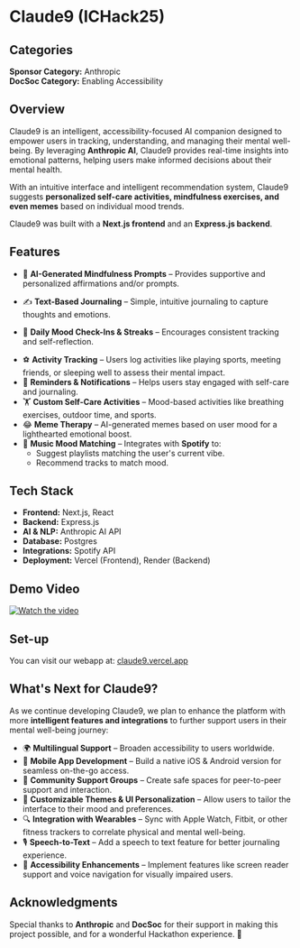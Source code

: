 # Claude9 (ICHack25)

## Categories

**Sponsor Category:** Anthropic  
**DocSoc Category:** Enabling Accessibility

## Overview

Claude9 is an intelligent, accessibility-focused AI companion designed to empower users in tracking, understanding, and managing their mental well-being. By leveraging **Anthropic AI**, Claude9 provides real-time insights into emotional patterns, helping users make informed decisions about their mental health.

With an intuitive interface and intelligent recommendation system, Claude9 suggests **personalized self-care activities, mindfulness exercises, and even memes** based on individual mood trends.

Claude9 was built with a **Next.js frontend** and an **Express.js backend**.

## Features

- 🧠 **AI-Generated Mindfulness Prompts** – Provides supportive and personalized affirmations and/or prompts.

- ✍️ **Text-Based Journaling** – Simple, intuitive journaling to capture thoughts and emotions.
- 📅 **Daily Mood Check-Ins & Streaks** – Encourages consistent tracking and self-reflection.
<!-- - ☀️ **Weather Integration** – Tracks weather conditions to analyze their effect on mood. -->
- ⚽ **Activity Tracking** – Users log activities like playing sports, meeting friends, or sleeping well to assess their mental impact.
- 🔔 **Reminders & Notifications** – Helps users stay engaged with self-care and journaling.
- 🏋️ **Custom Self-Care Activities** – Mood-based activities like breathing exercises, outdoor time, and sports.
- 😂 **Meme Therapy** – AI-generated memes based on user mood for a lighthearted emotional boost.
- 🎵 **Music Mood Matching** – Integrates with **Spotify** to:
  - Suggest playlists matching the user's current vibe.
  - Recommend tracks to match mood.

## Tech Stack
- **Frontend:** Next.js, React
- **Backend:** Express.js
- **AI & NLP:** Anthropic AI API
- **Database:** Postgres
- **Integrations:** Spotify API
- **Deployment:** Vercel (Frontend), Render (Backend)

## Demo Video
[![Watch the video](https://img.youtube.com/vi/T-D1KVIuvjA/maxresdefault.jpg)](https://youtu.be/T-D1KVIuvjA)

## Set-up

You can visit our webapp at: [claude9.vercel.app](https://claude9.vercel.app/)


## What's Next for Claude9?
As we continue developing Claude9, we plan to enhance the platform with more **intelligent features and integrations** to further support users in their mental well-being journey:

- 🌍 **Multilingual Support** – Broaden accessibility to users worldwide.
- 📱 **Mobile App Development** – Build a native iOS & Android version for seamless on-the-go access.
- 🤝 **Community Support Groups** – Create safe spaces for peer-to-peer support and interaction.
- 🎨 **Customizable Themes & UI Personalization** – Allow users to tailor the interface to their mood and preferences.
- 🔍 **Integration with Wearables** – Sync with Apple Watch, Fitbit, or other fitness trackers to correlate physical and mental well-being.
- 🎙️ **Speech-to-Text** – Add a speech to text feature for better journaling experience.
- 🦮 **Accessibility Enhancements** – Implement features like screen reader support and voice navigation for visually impaired users.


## Acknowledgments
Special thanks to **Anthropic** and **DocSoc** for their support in making this project possible, and for a wonderful Hackathon experience. 🚀
